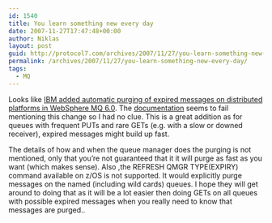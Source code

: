 ```yaml
---
id: 1540
title: You learn something new every day
date: 2007-11-27T17:47:48+00:00
author: Niklas
layout: post
guid: http://protocol7.com/archives/2007/11/27/you-learn-something-new-every-day/
permalink: /archives/2007/11/27/you-learn-something-new-every-day/
tags:
  - MQ
---
```

<div class='microid-ee876bfafaf5aa7016984d2bbf517044a49a9503'>
  <p>
    Looks like <a href="http://www-1.ibm.com/support/docview.wss?uid=swg21288579">IBM added automatic purging of expired messages on distributed platforms in WebSphere MQ 6.0</a>. The <a href="http://http://publib.boulder.ibm.com/infocenter/wmqv6/v6r0/index.jsp?topic=/com.ibm.mq.csqzak.doc/js01159.htm">documentation</a> seems to fail mentioning this change so I had no clue. This is a great addition as for queues with frequent PUTs and rare GETs (e.g. with a slow or downed receiver), expired messages might build up fast.
  </p>
  
  <p>
    The details of how and when the queue manager does the purging is not mentioned, only that you&#8217;re not guaranteed that it it will purge as fast as you want (which makes sense). Also ,the REFRESH QMGR TYPE(EXPIRY) command available on z/OS is not supported. It would explicitly purge messages on the named (including wild cards) queues. I hope they will get around to doing that as it will be a lot easier then doing GETs on all queues with possible expired messages when you really need to know that messages are purged..
  </p>
  
  <p>
  </p>
</div>
